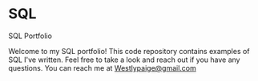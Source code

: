 # SQL
SQL Portfolio

Welcome to my SQL portfolio! This code repository contains examples of SQL I've written. Feel free to take a look and reach out if you have any questions.  You can reach me at Westlypaige@gmail.com
